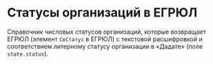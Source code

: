 # Статусы организаций в ЕГРЮЛ

Справочник числовых статусов организаций, которые возвращает ЕГРЮЛ (элемент `СвСтатус` в ЕГРЮЛ) с текстовой расшифровкой и соответствием литерному статусу организации в «Дадате» (поле `state.status`).
